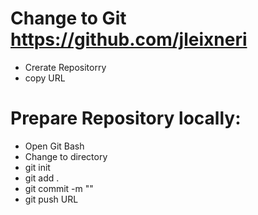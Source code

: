 

# Change to Git https://github.com/jleixneri
- Crerate Repositorry
- copy URL

# Prepare Repository locally:
- Open Git Bash
- Change to directory 
- git init
- git add . 
- git commit -m ""
- git push URL


